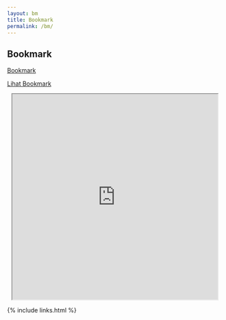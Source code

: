```yaml
---
layout: bm
title: Bookmark
permalink: /bm/
---
```


## Bookmark


<p><a href="https://drive.google.com/open?id=1agF_-Ps7jJktg3-NOOzbcSYQh1m8uk89UX79-I78-ig" target="frame_link">Bookmark</a></p>

<p><a href="https://docs.google.com/spreadsheets/d/1aumfNwmOkYSaZKTbC60Db1UhWpfmJScekydHyi_bz-4/pubhtml?gid=2114280567&amp" target="frame_link">Lihat Bookmark</a></p>

<iframe src="https://drive.google.com/open?id=1agF_-Ps7jJktg3-NOOzbcSYQh1m8uk89UX79-I78-ig" width="480" height="480" style="display:block; margin: 0 auto;" name="frame_link"> </iframe>


{% include links.html %}